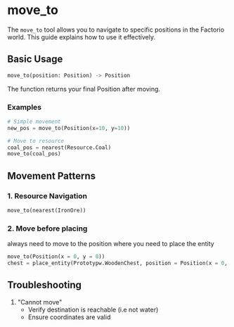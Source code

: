 # move_to

The `move_to` tool allows you to navigate to specific positions in the Factorio world. This guide explains how to use it effectively.

## Basic Usage

```python
move_to(position: Position) -> Position
```

The function returns your final Position after moving.

### Examples

```python
# Simple movement
new_pos = move_to(Position(x=10, y=10))

# Move to resource
coal_pos = nearest(Resource.Coal)
move_to(coal_pos)
```
## Movement Patterns

### 1. Resource Navigation
```python
move_to(nearest(IronOre))
```

### 2. Move before placing
always need to move to the position where you need to place the entity
```python
move_to(Position(x = 0, y = 0))
chest = place_entity(Prototypw.WoodenChest, position = Position(x = 0, y = 0))
```

## Troubleshooting

1. "Cannot move"
   - Verify destination is reachable (i.e not water)
   - Ensure coordinates are valid
